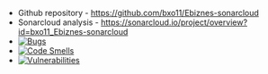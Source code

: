 - Github repository - https://github.com/bxo11/Ebiznes-sonarcloud
- Sonarcloud analysis - https://sonarcloud.io/project/overview?id=bxo11_Ebiznes-sonarcloud
- [![Bugs](https://sonarcloud.io/api/project_badges/measure?project=bxo11_Ebiznes-sonarcloud&metric=bugs)](https://sonarcloud.io/summary/new_code?id=bxo11_Ebiznes-sonarcloud)
- [![Code Smells](https://sonarcloud.io/api/project_badges/measure?project=bxo11_Ebiznes-sonarcloud&metric=code_smells)](https://sonarcloud.io/summary/new_code?id=bxo11_Ebiznes-sonarcloud)
- [![Vulnerabilities](https://sonarcloud.io/api/project_badges/measure?project=bxo11_Ebiznes-sonarcloud&metric=vulnerabilities)](https://sonarcloud.io/summary/new_code?id=bxo11_Ebiznes-sonarcloud)
